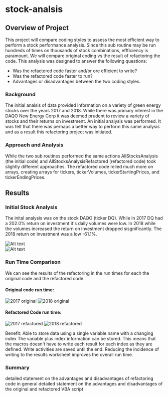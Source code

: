 # stock-analsis

## Overview of Project
This project will compare coding styles to assess the most efficient way to perform a stock performance analysis.  Since this sub routine may be run hundreds of times on thousands of stock combinations, effficiency is paramount.  We will compare original coding vs the result of refactoring the code.  This analysis was designed to answer the following questions:
* Was the refactored code faster and/or ore efficient to write?
* Was the refactored code faster to run?
* Advantages or disadvantages between the two coding styles.

### Background
The initial analsis of data provided information on a variety of green energy stocks over the years 2017 and 2018.  While there was primary interest in the DAQO New Energy Corp it was deemed prudent to review a variety of stocks and their returns on investment.  An initial analysis was performed.  It was felt that there was perhaps a better way to perform this same analysis and as a result this refactoring project was initiated.

### Approach and Analysis
While the two sub routines performed the same actions AllStocksAnalysis (the initial code) and AllStocksAnalysisRefactored (refactored code) took slightly different approaches.   The refactored code relied much more on arrays, creating arrays for tickers, tickerVolumes, tickerStartingPrices, and tickerEndingPrices. 

## Results

### Initial Stock Analysis
The inital analysis was on the stock DAQO (ticker DQ).  While in 2017 DQ had a 202.0% return on investment it's daily volumes were low.  In 2018 while the volumes increased the return on investment dropped sisgnificantly.  The 2018 return on investment was a low -61.1%.   

![Alt text](https://github.com/SusanFair/stock-analysis/blob/main/Resources/VBA_Challenge_2017_table.PNG)     
![Alt text](https://github.com/SusanFair/stock-analysis/blob/main/Resources/VBA_Challenge_2018_table.PNG)


### Run Time Comparison
We can see the results of the refactoring in the run times for each the original code and the refactored code.

#### Original code run time:
 ![2017 original](https://github.com/SusanFair/stock-analysis/blob/main/Resources/green_stocks_original/green_stocks_original_2017.PNG)  ![2018 original](https://github.com/SusanFair/stock-analysis/blob/main/Resources/green_stocks_original/green_stocks_original_2018.PNG) 


#### Refactored Code run time:
![2017 refactored](https://github.com/SusanFair/stock-analysis/blob/main/Resources/VBA_Challenge_2017.PNG)          ![2018 refactored](https://github.com/SusanFair/stock-analysis/blob/main/Resources/VBA_Challenge_2018.PNG)

Benefit:
Able to store data using a single variable name with a changing index
The variable plus index information can be stored.  This means that the macros doesn't have to write each result for each index as they are defined.  Write activities are saved until the end.  Reducing the incidence of writing to the results worksheet improves the overall run time.

### Summary
detailed statement on the advantages and disadvantages of refactoring code in general 
detailed statement on the advantages and disadvantages of the original and refactored VBA script











